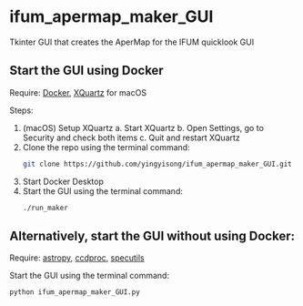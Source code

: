 # ifum_apermap_maker_GUI
Tkinter GUI that creates the AperMap for the IFUM quicklook GUI

## Start the GUI using Docker
Require: [Docker](https://www.docker.com/get-started/), [XQuartz](https://www.xquartz.org/) for macOS

Steps:
1. (macOS) Setup XQuartz
   a. Start XQuartz
   b. Open Settings, go to Security and check both items
   c. Quit and restart XQuartz
2. Clone the repo using the terminal command:
   ```bash
   git clone https://github.com/yingyisong/ifum_apermap_maker_GUI.git
   ```
3. Start Docker Desktop
4. Start the GUI using the terminal command:
   ```bash
   ./run_maker
   ```

## Alternatively, start the GUI without using Docker:
Require: [astropy](https://www.astropy.org/), [ccdproc](https://ccdproc.readthedocs.io/en/latest/install.html), [specutils](https://specutils.readthedocs.io/en/stable/installation.html)

Start the GUI using the terminal command:
```bash
python ifum_apermap_maker_GUI.py
```